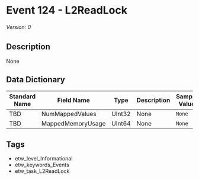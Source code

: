 # Event 124 - L2ReadLock
###### Version: 0

## Description
None

## Data Dictionary
|Standard Name|Field Name|Type|Description|Sample Value|
|---|---|---|---|---|
|TBD|NumMappedValues|UInt32|None|`None`|
|TBD|MappedMemoryUsage|UInt64|None|`None`|

## Tags
* etw_level_Informational
* etw_keywords_Events
* etw_task_L2ReadLock
